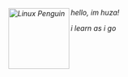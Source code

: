 <p> <i>hello<i>, im huza! 
  <a href="https://www.linux.org">
    <img align="left" src="https://imgs.search.brave.com/l1e9cONnCXXtBr7ugMe4kwn4VDsspclnxEjIEiknrBk/rs:fit:860:0:0:0/g:ce/aHR0cHM6Ly91cGxv/YWQud2lraW1lZGlh/Lm9yZy93aWtpcGVk/aWEvY29tbW9ucy90/aHVtYi8zLzM1L1R1/eC5zdmcvNTEycHgt/VHV4LnN2Zy5wbmc" width="120" alt="Linux Penguin" />
  </a>
</p>
<p>i learn as i go</p>



